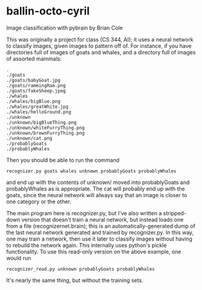 # ballin-octo-cyril
Image classification with pybrain
by Brian Cole

This was originally a project for class (CS 344, AI); it uses a neural network to classify images, given images to pattern off of. For instance, if you have directories full of images of goats and whales, and a directory full of images of assorted mammals:

```
.
./goats
./goats/babyGoat.jpg
./goats/rammingRam.png
./goats/fakeSheep.jpeg
./whales
./whales/bigBlue.png
./whales/greatWhite.jpg
./whales/helloGround.png
./unknown
./unknown/bigBlueThing.png
./unknown/whiteFurryThing.png
./unknown/brownFurryThing.png
./unknown/cat.png
./probablyGoats
./probablyWhales
```

Then you should be able to run the command

```
recognizer.py goats whales unknown probablyGoats probablyWhales
```

and end up with the contents of unknown/ moved into probablyGoats and probablyWhales as is appropriate. The cat will probably end up with the goats, since the neural network will always say that an image is closer to one category or the other.

The main program here is recognizer.py, but I've also written a stripped-down version that doesn't train a neural network, but instead loads one from a file (recognizernet.brain); this is an automatically-generated dump of the last neural network generated and trained by recognizer.py. In this way, one may train a network, then use it later to classify images without having to rebuild the network again. This internally uses python's pickle functionality.
To use this read-only version on the above example, one would run

```
recognizer_read.py unknown probablyGoats probablyWhales
```

It's nearly the same thing, but without the training sets.

